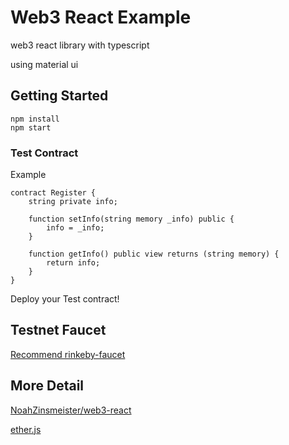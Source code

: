 # Web3 React Example

web3 react library with typescript

using material ui

## Getting Started

```
npm install
npm start
```

### Test Contract

Example

```
contract Register {
    string private info;

    function setInfo(string memory _info) public {
        info = _info;
    }

    function getInfo() public view returns (string memory) {
        return info;
    }
}
```

Deploy your Test contract!

## Testnet Faucet

[Recommend rinkeby-faucet](http://rinkeby-faucet.com/)

## More Detail

[NoahZinsmeister/web3-react](https://github.com/NoahZinsmeister/web3-react)

[ether.js](https://docs.ethers.io)
